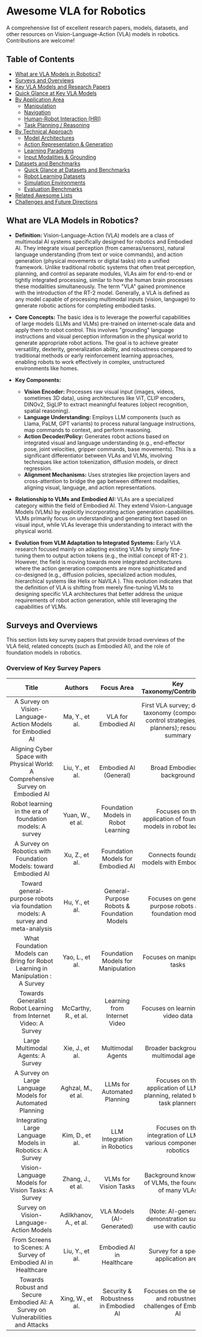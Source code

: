 # Awesome VLA for Robotics

A comprehensive list of excellent research papers, models, datasets, and other resources on Vision-Language-Action (VLA) models in robotics. Contributions are welcome! 

## Table of Contents

- [What are VLA Models in Robotics?](#what-are-vla-models-in-robotics)
- [Surveys and Overviews](#surveys-and-overviews)
- [Key VLA Models and Research Papers](#key-vla-models-and-research-papers)
- [Quick Glance at Key VLA Models](#q)
- [By Application Area](#by-application-area)
    - [Manipulation](#manipulation)
    - [Navigation](#navigation)
    - [Human-Robot Interaction (HRI)](#human-robot-interaction-hri)
    - [Task Planning / Reasoning](#task-planning--reasoning)
- [By Technical Approach](#by-technical-approach)
    - [Model Architectures](#model-architectures)
    - [Action Representation & Generation](#action-representation--generation)
    - [Learning Paradigms](#learning-paradigms)
    - [Input Modalities & Grounding](#input-modalities--grounding)
- [Datasets and Benchmarks](#datasets-and-benchmarks)
    - [Quick Glance at Datasets and Benchmarks](#quick-glance-at-datasets-and-benchmarks)
    - [Robot Learning Datasets](#robot-learning-datasets)
    - [Simulation Environments](#simulation-environments)
    - [Evaluation Benchmarks](#evaluation-benchmarks)
- [Related Awesome Lists](#related-awesome-lists)
- [Challenges and Future Directions](#challenges-and-future-directions)

## What are VLA Models in Robotics?

* **Definition:** Vision-Language-Action (VLA) models are a class of multimodal AI systems specifically designed for robotics and Embodied AI. They integrate visual perception (from cameras/sensors), natural language understanding (from text or voice commands), and action generation (physical movements or digital tasks) into a unified framework. Unlike traditional robotic systems that often treat perception, planning, and control as separate modules, VLAs aim for end-to-end or tightly integrated processing, similar to how the human brain processes these modalities simultaneously. The term "VLA" gained prominence with the introduction of the RT-2 model. Generally, a VLA is defined as any model capable of processing multimodal inputs (vision, language) to generate robotic actions for completing embodied tasks.

* **Core Concepts:** The basic idea is to leverage the powerful capabilities of large models (LLMs and VLMs) pre-trained on internet-scale data and apply them to robot control. This involves "grounding" language instructions and visual perception information in the physical world to generate appropriate robot actions. The goal is to achieve greater versatility, dexterity, generalization ability, and robustness compared to traditional methods or early reinforcement learning approaches, enabling robots to work effectively in complex, unstructured environments like homes.

* **Key Components:**

    * **Vision Encoder:** Processes raw visual input (images, videos, sometimes 3D data), using architectures like ViT, CLIP encoders, DINOv2, SigLIP to extract meaningful features (object recognition, spatial reasoning).
    * **Language Understanding:** Employs LLM components (such as Llama, PaLM, GPT variants) to process natural language instructions, map commands to context, and perform reasoning.
    * **Action Decoder/Policy:** Generates robot actions based on integrated visual and language understanding (e.g., end-effector pose, joint velocities, gripper commands, base movements). This is a significant differentiator between VLAs and VLMs, involving techniques like action tokenization, diffusion models, or direct regression.
    * **Alignment Mechanisms:** Uses strategies like projection layers and cross-attention to bridge the gap between different modalities, aligning visual, language, and action representations.

* **Relationship to VLMs and Embodied AI:** VLAs are a specialized category within the field of Embodied AI. They extend Vision-Language Models (VLMs) by explicitly incorporating action generation capabilities. VLMs primarily focus on understanding and generating text based on visual input, while VLAs leverage this understanding to interact with the physical world.

* **Evolution from VLM Adaptation to Integrated Systems:** Early VLA research focused mainly on adapting existing VLMs by simply fine-tuning them to output action tokens (e.g., the initial concept of RT-2 ). However, the field is moving towards more integrated architectures where the action generation components are more sophisticated and co-designed (e.g., diffusion policies, specialized action modules, hierarchical systems like Helix  or NaVILA ). This evolution indicates that the definition of VLA is shifting from merely fine-tuning VLMs to designing specific VLA architectures that better address the unique requirements of robot action generation, while still leveraging the capabilities of VLMs.

## Surveys and Overviews

This section lists key survey papers that provide broad overviews of the VLA field, related concepts (such as Embodied AI), and the role of foundation models in robotics. 

### **Overview of Key Survey Papers**
|                                      Title                                      |         Authors        |                 Focus Area                 |                                       Key Taxonomy/Contributions                                      |       Link       |     Venue/Year     |
|:-------------------------------------------------------------------------------:|:----------------------:|:------------------------------------------:|:-----------------------------------------------------------------------------------------------------:|:----------------:|:------------------:|
| A Survey on Vision-Language-Action Models for Embodied AI                       | Ma, Y., et al.         | VLA for Embodied AI                        | First VLA survey; detailed taxonomy (components, control strategies, task planners); resource summary | [arXiv:2405.14093](https://arxiv.org/abs/2405.14093) | arXiv 2024         |
| Aligning Cyber Space with Physical World: A Comprehensive Survey on Embodied AI | Liu, Y., et al.        | Embodied AI (General)                      | Broad Embodied AI background                                                                          | [arXiv:2407.06886](https://arxiv.org/abs/2407.06886) | arXiv 2024         |
| Robot learning in the era of foundation models: A survey                        | Yuan, W., et al.       | Foundation Models in Robot Learning        | Focuses on the application of foundation models in robot learning                                     | [arXiv:2311.14379](https://arxiv.org/abs/2311.14379) | arXiv 2023         |
| A Survey on Robotics with Foundation Models: toward Embodied AI                 | Xu, Z., et al.         | Foundation Models for Embodied AI          | Connects foundation models with Embodied AI                                                           | [arXiv:2402.02385](https://arxiv.org/abs/2402.02385) | arXiv 2024         |
| Toward general-purpose robots via foundation models: A survey and meta-analysis | Hu, Y., et al.         | General-Purpose Robots & Foundation Models | Focuses on general-purpose robots and foundation models                                               | [arXiv:2312.08782](https://arxiv.org/abs/2312.08782) | Machines 2023      |
| What Foundation Models can Bring for Robot Learning in Manipulation : A Survey  | Yao, L., et al.        | Foundation Models for Manipulation         | Focuses on manipulation tasks                                                                         | [arXiv:2404.18201](https://arxiv.org/abs/2404.18201) | arXiv 2024         |
| Towards Generalist Robot Learning from Internet Video: A Survey                 | McCarthy, R., et al.   | Learning from Internet Video               | Focuses on learning from video data                                                                   | [arXiv:2404.19664](https://arxiv.org/abs/2404.19664) | arXiv 2024         |
| Large Multimodal Agents: A Survey                                               | Xie, J., et al.        | Multimodal Agents                          | Broader background of multimodal agents                                                               | [arXiv:2402.15116](https://arxiv.org/abs/2402.15116) | arXiv 2024         |
| A Survey on Large Language Models for Automated Planning                        | Aghzal, M., et al.     | LLMs for Automated Planning                | Focuses on the application of LLMs in planning, related to VLA task planners                          | [arXiv:2502.12435](https://arxiv.org/abs/2502.12435) | arXiv 2025         |
| Integrating Large Language Models in Robotics: A Survey                         | Kim, D., et al.        | LLM Integration in Robotics                | Focuses on the integration of LLMs in various components of robotics                                  | [arXiv:2404.09228](https://arxiv.org/abs/2404.09228) | arXiv 2024         |
| Vision-Language Models for Vision Tasks: A Survey                               | Zhang, J., et al.      | VLMs for Vision Tasks                      | Background knowledge of VLMs, the foundation of many VLAs                                             | [arXiv:2304.00685](https://arxiv.org/abs/2304.00685) | TPAMI 2024         |
| Survey on Vision-Language-Action Models                                         | Adilkhanov, A., et al. | VLA Models (AI-Generated)                  | (Note: AI-generated demonstration survey, use with caution)                                           | [arXiv:2502.06851](https://arxiv.org/abs/2502.06851) | arXiv 2025         |
| From Screens to Scenes: A Survey of Embodied AI in Healthcare                   | Liu, Y., et al.        | Embodied AI in Healthcare                  | Survey for a specific application area                                                                | [arXiv:2501.07468](https://arxiv.org/abs/2501.07468) | Information Fusion |
| Towards Robust and Secure Embodied AI: A Survey on Vulnerabilities and Attacks  | Xing, W., et al.       | Security & Robustness in Embodied AI       | Focuses on the security and robustness challenges of Embodied AI                                      | [arXiv:2502.13175](https://arxiv.org/abs/2502.13175) | arXiv 2025         |
